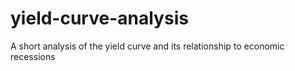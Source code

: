 # yield-curve-analysis
A short analysis of the yield curve and its relationship to economic recessions
